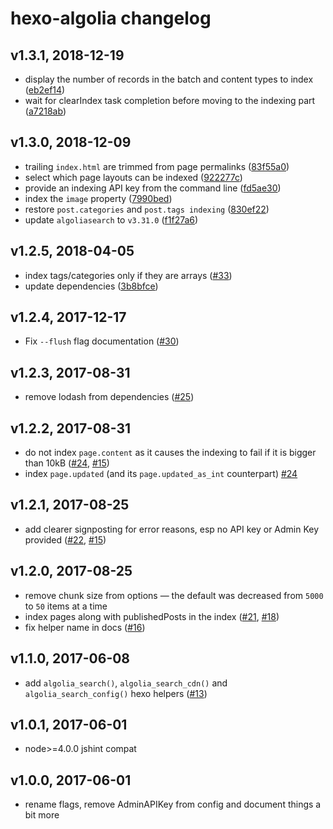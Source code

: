 # hexo-algolia changelog

## v1.3.1, 2018-12-19

- display the number of records in the batch and content types to index ([eb2ef14](https://github.com/oncletom/hexo-algolia/commit/eb2ef14))
- wait for clearIndex task completion before moving to the indexing part ([a7218ab](https://github.com/oncletom/hexo-algolia/commit/a7218ab))

## v1.3.0, 2018-12-09

- trailing `index.html` are trimmed from page permalinks ([83f55a0](https://github.com/oncletom/hexo-algolia/commit/83f55a0))
- select which page layouts can be indexed ([922277c](https://github.com/oncletom/hexo-algolia/commit/922277c))
- provide an indexing API key from the command line ([fd5ae30](https://github.com/oncletom/hexo-algolia/commit/fd5ae30))
- index the `image` property ([7990bed](https://github.com/oncletom/hexo-algolia/commit/7990bed))
- restore `post.categories` and `post.tags indexing` ([830ef22](https://github.com/oncletom/hexo-algolia/commit/830ef22))
- update `algoliasearch` to `v3.31.0` ([f1f27a6](https://github.com/oncletom/hexo-algolia/commit/f1f27a6))

## v1.2.5, 2018-04-05

- index tags/categories only if they are arrays ([#33](https://github.com/oncletom/hexo-algolia/issues/33))
- update dependencies ([3b8bfce](https://github.com/oncletom/hexo-algolia/commit/3b8bfce))

## v1.2.4, 2017-12-17

- Fix `--flush` flag documentation ([#30](https://github.com/oncletom/hexo-algolia/pull/30))

## v1.2.3, 2017-08-31

- remove lodash from dependencies ([#25](https://github.com/oncletom/hexo-algolia/pull/25))

## v1.2.2, 2017-08-31

- do not index `page.content` as it causes the indexing to fail if it is bigger than 10kB ([#24](https://github.com/oncletom/hexo-algolia/pull/24), [#15](https://github.com/oncletom/hexo-algolia/issues/15))
- index `page.updated` (and its `page.updated_as_int` counterpart) [#24](https://github.com/oncletom/hexo-algolia/pull/24)

## v1.2.1, 2017-08-25

- add clearer signposting for error reasons, esp no API key or Admin Key provided ([#22](https://github.com/oncletom/hexo-algolia/pull/22), [#15](https://github.com/oncletom/hexo-algolia/issues/15))

## v1.2.0, 2017-08-25

- remove chunk size from options — the default was decreased from `5000` to `50` items at a time
- index pages along with publishedPosts in the index ([#21](https://github.com/oncletom/hexo-algolia/pull/21), [#18](https://github.com/oncletom/hexo-algolia/issues/18))
- fix helper name in docs ([#16](https://github.com/oncletom/hexo-algolia/pull/16))

## v1.1.0, 2017-06-08

- add `algolia_search()`, `algolia_search_cdn()` and `algolia_search_config()` hexo helpers ([#13](https://github.com/oncletom/hexo-algolia/pull/13))

## v1.0.1, 2017-06-01

- node>=4.0.0 jshint compat

## v1.0.0, 2017-06-01

- rename flags, remove AdminAPIKey from config and document things a bit more
